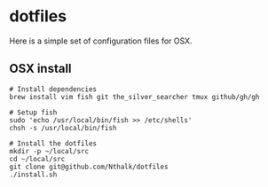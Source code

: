 dotfiles
========

Here is a simple set of configuration files for OSX.

OSX install
--------

    # Install dependencies
    brew install vim fish git the_silver_searcher tmux github/gh/gh

    # Setup fish
    sudo 'echo /usr/local/bin/fish >> /etc/shells'
    chsh -s /usr/local/bin/fish
    
    # Install the dotfiles
    mkdir -p ~/local/src
    cd ~/local/src
    git clone git@github.com/Nthalk/dotfiles
    ./install.sh

